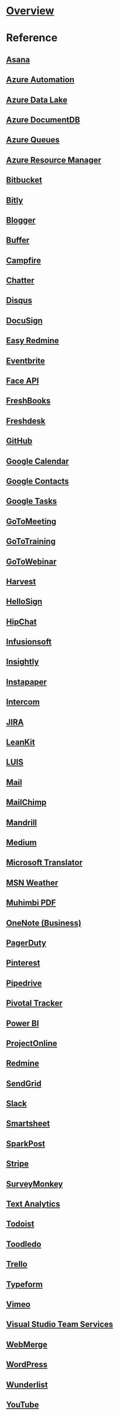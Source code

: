 # [Overview](index.md)

# Reference

## [Asana](Asana/index.md)

## [Azure Automation](AzureAutomation/index.md)

## [Azure Data Lake](AzureDataLake/index.md)

## [Azure DocumentDB](DocumentDB/index.md)

## [Azure Queues](AzureQueues/index.md)

## [Azure Resource Manager](ARM/index.md)

## [Bitbucket](Bitbucket/index.md)

## [Bitly](Bitly/index.md)

## [Blogger](Blogger/index.md)

## [Buffer](Buffer/index.md)

## [Campfire](Campfire/index.md)

## [Chatter](Chatter/index.md)

## [Disqus](Disqus/index.md)

## [DocuSign](DocuSign/index.md)

## [Easy Redmine](EasyRedmine/index.md)

## [Eventbrite](Eventbrite/index.md)

## [Face API](FaceAPI/index.md)

## [FreshBooks](FreshBooks/index.md)

## [Freshdesk](Freshdesk/index.md)

## [GitHub](GitHub/index.md)

## [Google Calendar](GoogleCalendar/index.md)

## [Google Contacts](GoogleContacts/index.md)

## [Google Tasks](GoogleTasks/index.md)

## [GoToMeeting](GoToMeeting/index.md)

## [GoToTraining](GoToTraining/index.md)

## [GoToWebinar](GoToWebinar/index.md)

## [Harvest](Harvest/index.md)

## [HelloSign](HelloSign/index.md)

## [HipChat](HipChat/index.md)

## [Infusionsoft](Infusionsoft/index.md)

## [Insightly](Insightly/index.md)

## [Instapaper](Instapaper/index.md)

## [Intercom](Intercom/index.md)

## [JIRA](JIRA/index.md)

## [LeanKit](LeanKit/index.md)

## [LUIS](LUIS/index.md)

## [Mail](SendMail/index.md)

## [MailChimp](MailChimp/index.md)

## [Mandrill](Mandrill/index.md)

## [Medium](Medium/index.md)

## [Microsoft Translator](MicrosoftTranslator/index.md)

## [MSN Weather](MsnWeather/index.md)

## [Muhimbi PDF](Muhimbi/index.md)

## [OneNote (Business)](OneNote/index.md)

## [PagerDuty](PagerDuty/index.md)

## [Pinterest](Pinterest/index.md)

## [Pipedrive](Pipedrive/index.md)

## [Pivotal Tracker](PivotalTracker/index.md)

## [Power BI](PowerBI/index.md)

## [ProjectOnline](ProjectOnline/index.md)

## [Redmine](Redmine/index.md)

## [SendGrid](SendGrid/index.md)

## [Slack](Slack/index.md)

## [Smartsheet](Smartsheet/index.md)

## [SparkPost](SparkPost/index.md)

## [Stripe](Stripe/index.md)

## [SurveyMonkey](SurveyMonkey/index.md)

## [Text Analytics](CognitiveServicesTextAnalytics/index.md)

## [Todoist](Todoist/index.md)

## [Toodledo](Toodledo/index.md)

## [Trello](Trello/index.md)

## [Typeform](Typeform/index.md)

## [Vimeo](Vimeo/index.md)

## [Visual Studio Team Services](VisualStudioTeamServices/index.md)

## [WebMerge](WebMerge/index.md)

## [WordPress](WordPress/index.md)

## [Wunderlist](Wunderlist/index.md)

## [YouTube](YouTube/index.md)
